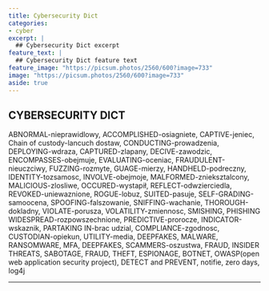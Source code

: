 ```yaml
---
title: Cybersecurity Dict
categories:
- cyber
excerpt: |
  ## Cybersecurity Dict excerpt
feature_text: |  
  ## Cybersecurity Dict feature text
feature_image: "https://picsum.photos/2560/600?image=733"
image: "https://picsum.photos/2560/600?image=733"
aside: true
---
```


## CYBERSECURITY DICT

ABNORMAL-nieprawidlowy, ACCOMPLISHED-osiagniete, CAPTIVE-jeniec, Chain of custody-lancuch dostaw, CONDUCTING-prowadzenia, DEPLOYING-wdraza, CAPTURED-zlapany, DECIVE-zawodzic, ENCOMPASSES-obejmuje, EVALUATING-oceniac,  FRAUDULENT-nieuczciwy, FUZZING-rozmyte, GUAGE-mierzy, HANDHELD-podreczny, IDENTITY-tozsamosc, INVOLVE-obejmoje, MALFORMED-znieksztalcony, MALICIOUS-zlosliwe, OCCURED-wystapił, REFLECT-odwzierciedla, REVOKED-uniewaznione, ROGUE-lobuz, SUITED-pasuje,  SELF-GRADING-samoocena, SPOOFING-falszowanie, SNIFFING-wachanie, THOROUGH-dokladny, VIOLATE-porusza, VOLATILITY-zmiennosc, SMISHING, PHISHING
WIDESPREAD-rozpowszechnione, PREDICTIVE-prorocze, INDICATOR-wskaznik, PARTAKING IN-brac udzial, COMPLIANCE-zgodnosc, CUSTODIAN-opiekun, UTILITY-media, DEEPFAKES, MALWARE, RANSOMWARE, MFA, DEEPFAKES, SCAMMERS-oszustwa, FRAUD, INSIDER THREATS, SABOTAGE, FRAUD, THEFT, ESPIONAGE, BOTNET, OWASP(open web application security project), DETECT and PREVENT, notifie, zero days, log4j

---
